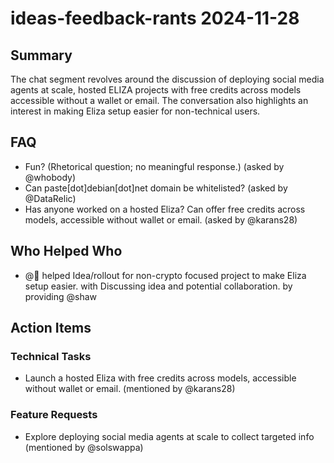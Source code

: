 # ideas-feedback-rants 2024-11-28

## Summary
The chat segment revolves around the discussion of deploying social media agents at scale, hosted ELIZA projects with free credits across models accessible without a wallet or email. The conversation also highlights an interest in making Eliza setup easier for non-technical users.

## FAQ
- Fun? (Rhetorical question; no meaningful response.) (asked by @whobody)
- Can paste[dot]debian[dot]net domain be whitelisted? (asked by @DataRelic)
- Has anyone worked on a hosted Eliza? Can offer free credits across models, accessible without wallet or email. (asked by @karans28)

## Who Helped Who
- @🦄 helped Idea/rollout for non-crypto focused project to make Eliza setup easier. with Discussing idea and potential collaboration. by providing @shaw

## Action Items

### Technical Tasks
- Launch a hosted Eliza with free credits across models, accessible without wallet or email. (mentioned by @karans28)

### Feature Requests
- Explore deploying social media agents at scale to collect targeted info (mentioned by @solswappa)